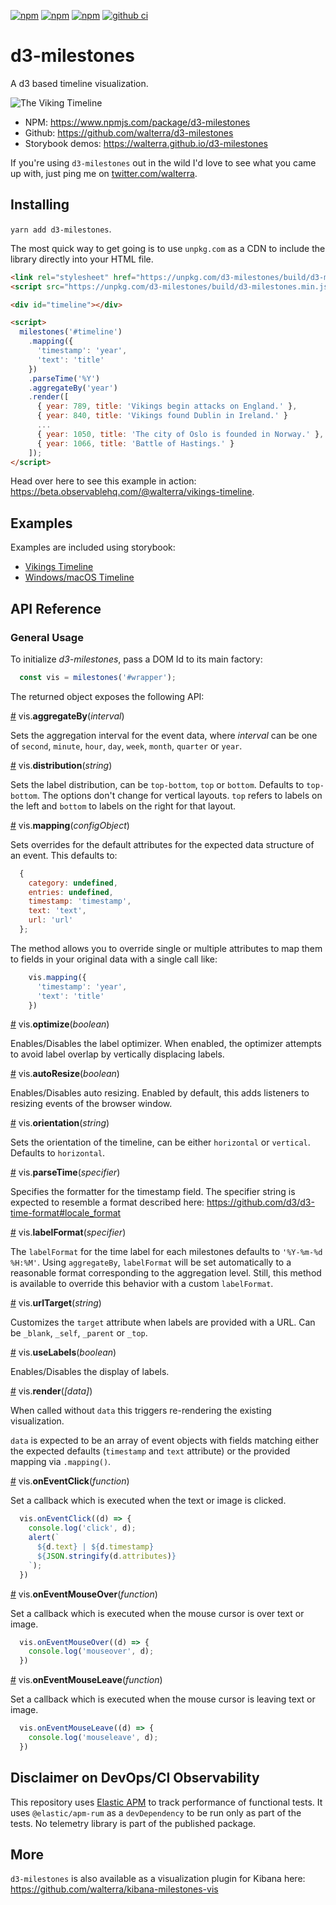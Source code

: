 [![npm](https://img.shields.io/npm/v/d3-milestones.svg?maxAge=2592000)](https://www.npmjs.com/package/d3-milestones)
[![npm](https://img.shields.io/npm/l/d3-milestones.svg?maxAge=2592000)](https://www.npmjs.com/package/d3-milestones)
[![npm](https://img.shields.io/npm/dt/d3-milestones.svg?maxAge=2592000)](https://www.npmjs.com/package/d3-milestones)
[![github ci](https://github.com/walterra/d3-milestones/actions/workflows/ci.yml/badge.svg)](https://github.com/walterra/d3-milestones/actions/workflows/ci.yml)

# d3-milestones

A d3 based timeline visualization.

![The Viking Timeline](https://github.com/walterra/d3-milestones/raw/main/src/stories/assets/vikings.png)

- NPM: https://www.npmjs.com/package/d3-milestones
- Github: https://github.com/walterra/d3-milestones
- Storybook demos: https://walterra.github.io/d3-milestones

If you're using `d3-milestones` out in the wild I'd love to see what you came up with, just ping me on [twitter.com/walterra](https://www.twitter.com/walterra).

## Installing

`yarn add d3-milestones`.

The most quick way to get going is to use `unpkg.com` as a CDN to include the library directly into your HTML file.

```html
<link rel="stylesheet" href="https://unpkg.com/d3-milestones/build/d3-milestones.css">
<script src="https://unpkg.com/d3-milestones/build/d3-milestones.min.js"></script>

<div id="timeline"></div>

<script>
  milestones('#timeline')
    .mapping({
      'timestamp': 'year',
      'text': 'title'
    })
    .parseTime('%Y')
    .aggregateBy('year')
    .render([
      { year: 789, title: 'Vikings begin attacks on England.' },
      { year: 840, title: 'Vikings found Dublin in Ireland.' }
      ...
      { year: 1050, title: 'The city of Oslo is founded in Norway.' },
      { year: 1066, title: 'Battle of Hastings.' }
    ]);
</script>
```

Head over here to see this example in action: https://beta.observablehq.com/@walterra/vikings-timeline.

## Examples

Examples are included using storybook:

- [Vikings Timeline](https://walterra.github.io/d3-milestones/?path=/story/d3-milestones--vikings)
- [Windows/macOS Timeline](https://walterra.github.io/d3-milestones/?path=/story/d3-milestones--os-category-labels)

## API Reference

### General Usage

To initialize *d3-milestones*, pass a DOM Id to its main factory:

```javascript
  const vis = milestones('#wrapper');
```

The returned object exposes the following API:

<a name="aggregateBy" href="#aggregateBy">#</a> vis.<b>aggregateBy</b>(<i>interval</i>)

Sets the aggregation interval for the event data, where *interval* can be one of `second`, `minute`, `hour`, `day`, `week`, `month`, `quarter` or `year`.

<a name="distribution" href="#distribution">#</a> vis.<b>distribution</b>(<i>string</i>)

Sets the label distribution, can be `top-bottom`, `top` or `bottom`. Defaults to `top-bottom`. The options don't change for vertical layouts. `top` refers to labels on the left and `bottom` to labels on the right for that layout.

<a name="mapping" href="#mapping">#</a> vis.<b>mapping</b>(<i>configObject</i>)

Sets overrides for the default attributes for the expected data structure of an event. This defaults to:

```js
  {
    category: undefined,
    entries: undefined,
    timestamp: 'timestamp',
    text: 'text',
    url: 'url'
  };
```

The method allows you to override single or multiple attributes to map them to fields in your original data with a single call like:

```js
    vis.mapping({
      'timestamp': 'year',
      'text': 'title'
    })
```

<a name="optimize" href="#optimize">#</a> vis.<b>optimize</b>(<i>boolean</i>)

Enables/Disables the label optimizer. When enabled, the optimizer attempts to avoid label overlap by vertically displacing labels.

<a name="autoResize" href="#autoResize">#</a> vis.<b>autoResize</b>(<i>boolean</i>)

Enables/Disables auto resizing. Enabled by default, this adds listeners to resizing events of the browser window.

<a name="orientation" href="#orientation">#</a> vis.<b>orientation</b>(<i>string</i>)

Sets the orientation of the timeline, can be either `horizontal` or `vertical`. Defaults to `horizontal`.

<a name="parseTime" href="#parseTime">#</a> vis.<b>parseTime</b>(<i>specifier</i>)

Specifies the formatter for the timestamp field. The specifier string is expected to resemble a format described here: https://github.com/d3/d3-time-format#locale_format

<a name="labelFormat" href="#labelFormat">#</a> vis.<b>labelFormat</b>(<i>specifier</i>)

The `labelFormat` for the time label for each milestones defaults to `'%Y-%m-%d %H:%M'`. Using `aggregateBy`, `labelFormat` will be set automatically to a reasonable format corresponding to the aggregation level. Still, this method is available to override this behavior with a custom `labelFormat`.

<a name="urlTarget" href="#urlTarget">#</a> vis.<b>urlTarget</b>(<i>string</i>)

Customizes the `target` attribute when labels are provided with a URL. Can be `_blank`, `_self`, `_parent` or  `_top`.

<a name="useLabels" href="#useLabels">#</a> vis.<b>useLabels</b>(<i>boolean</i>)

Enables/Disables the display of labels.

<a name="render" href="#render">#</a> vis.<b>render</b>(<i>[data]</i>)

When called without `data` this triggers re-rendering the existing visualization.

`data` is expected to be an array of event objects with fields matching either the expected defaults (`timestamp` and `text` attribute) or the provided mapping via `.mapping()`.

<a name="onEventClick" href="#onEventClick">#</a> vis.<b>onEventClick</b>(<i>function</i>)

Set a callback which is executed when the text or image is clicked.

```js
  vis.onEventClick((d) => {
    console.log('click', d);
    alert(`
      ${d.text} | ${d.timestamp}
      ${JSON.stringify(d.attributes)}
    `);
  })
```

<a name="onEventMouseOver" href="#onEventMouseOver">#</a> vis.<b>onEventMouseOver</b>(<i>function</i>)

Set a callback which is executed when the mouse cursor is over text or image.

```js
  vis.onEventMouseOver((d) => {
    console.log('mouseover', d);
  })
```

<a name="onEventMouseLeave" href="#onEventMouseLeave">#</a> vis.<b>onEventMouseLeave</b>(<i>function</i>)

Set a callback which is executed when the mouse cursor is leaving text or image.

```js
  vis.onEventMouseLeave((d) => {
    console.log('mouseleave', d);
  })
```

## Disclaimer on DevOps/CI Observability

This repository uses [Elastic APM](https://www.elastic.co/observability/application-performance-monitoring) to track performance of functional tests. It uses `@elastic/apm-rum` as a `devDependency` to be run only as part of the tests. No telemetry library is part of the published package.


## More

`d3-milestones` is also available as a visualization plugin for Kibana here: https://github.com/walterra/kibana-milestones-vis
